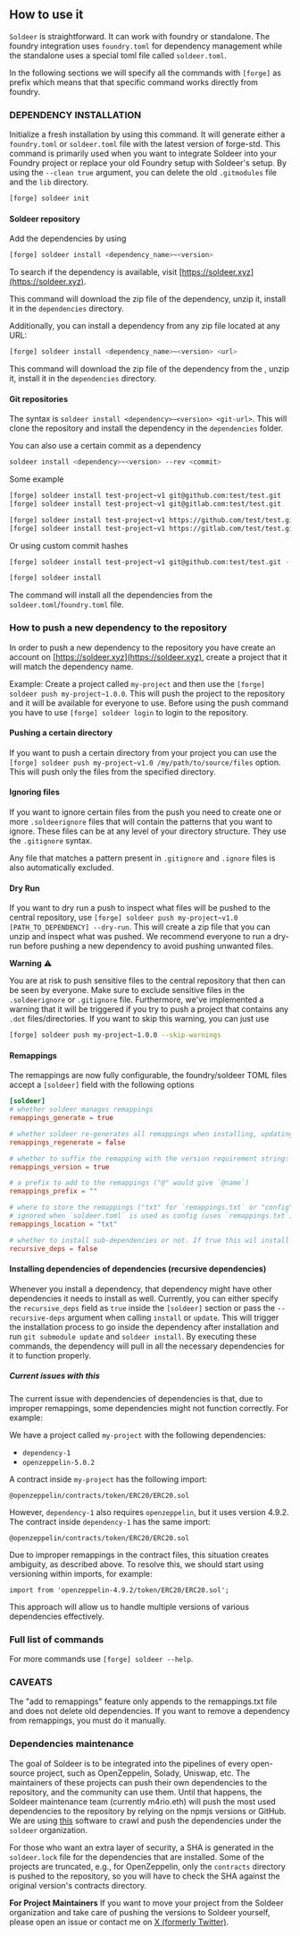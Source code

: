 ## How to use it

`Soldeer` is straightforward. It can work with foundry or standalone. The foundry integration uses `foundry.toml` for dependency management while the standalone uses a special toml file called `soldeer.toml`.

In the following sections we will specify all the commands with `[forge]` as prefix which means that that specific command works directly from foundry.

### DEPENDENCY INSTALLATION

Initialize a fresh installation by using this command. It will generate either a `foundry.toml` or `soldeer.toml` file with the latest version of forge-std. This command is primarily used when you want to integrate Soldeer into your Foundry project or replace your old Foundry setup with Soldeer's setup. By using the `--clean true` argument, you can delete the old `.gitmodules` file and the `lib` directory.

```bash
[forge] soldeer init
```

#### Soldeer repository

Add the dependencies by using

```bash
[forge] soldeer install <dependency_name>~<version>
```

To search if the dependency is available, visit [https://soldeer.xyz](https://soldeer.xyz).

This command will download the zip file of the dependency, unzip it, install it in the `dependencies` directory.

Additionally, you can install a dependency from any zip file located at any URL:

```bash
[forge] soldeer install <dependency_name>~<version> <url>
```

This command will download the zip file of the dependency from the <url>, unzip it, install it in the `dependencies` directory.

#### Git repositories

The syntax is `soldeer install <dependency>~<version> <git-url>`. This will clone the repository and install the dependency in the `dependencies` folder.

You can also use a certain commit as a dependency

```bash
soldeer install <dependency>~<version> --rev <commit>
```

Some example

```bash
[forge] soldeer install test-project~v1 git@github.com:test/test.git
[forge] soldeer install test-project~v1 git@gitlab.com:test/test.git
```

```bash
[forge] soldeer install test-project~v1 https://github.com/test/test.git
[forge] soldeer install test-project~v1 https://gitlab.com/test/test.git
```

Or using custom commit hashes

```bash
[forge] soldeer install test-project~v1 git@github.com:test/test.git --rev 345e611cd84bfb4e62c583fa1886c1928bc1a464
```

```bash
[forge] soldeer install
```

The command will install all the dependencies from the `soldeer.toml`/`foundry.toml` file.

### How to push a new dependency to the repository

In order to push a new dependency to the repository you have create an account on [https://soldeer.xyz](https://soldeer.xyz), create a project that it will match the dependency name.

Example:
Create a project called `my-project` and then use the `[forge] soldeer push my-project~1.0.0`. This will push the project to the repository and it will be available for everyone to use.
Before using the push command you have to use `[forge] soldeer login` to login to the repository.

#### Pushing a certain directory

If you want to push a certain directory from your project you can use the `[forge] soldeer push my-project~v1.0 /my/path/to/source/files` option. This will push only the files from the specified directory.

#### Ignoring files

If you want to ignore certain files from the push you need to create one or more `.soldeerignore` files that will contain the patterns that you want to ignore. These files can be at any level of your directory structure. They use the `.gitignore` syntax.

Any file that matches a pattern present in `.gitignore` and `.ignore` files is also automatically excluded.

#### Dry Run

If you want to dry run a push to inspect what files will be pushed to the central repository, use `[forge] soldeer push my-project~v1.0 [PATH_TO_DEPENDENCY] --dry-run`. This will create a zip file that you can unzip and inspect what was pushed. We recommend everyone to run a dry-run before pushing a new dependency to avoid pushing unwanted files.

**Warning** ⚠️

You are at risk to push sensitive files to the central repository that then can be seen by everyone. Make sure to exclude sensitive files in the `.soldeerignore` or `.gitignore` file.
Furthermore, we've implemented a warning that it will be triggered if you try to push a project that contains any `.dot` files/directories.
If you want to skip this warning, you can just use

```bash
[forge] soldeer push my-project~1.0.0 --skip-warnings
```

#### Remappings

The remappings are now fully configurable, the foundry/soldeer TOML files accept a
`[soldeer]` field with the following options

```toml
[soldeer]
# whether soldeer manages remappings
remappings_generate = true

# whether soldeer re-generates all remappings when installing, updating or uninstalling deps
remappings_regenerate = false

# whether to suffix the remapping with the version requirement string: `name-a.b.c`
remappings_version = true

# a prefix to add to the remappings ("@" would give `@name`)
remappings_prefix = ""

# where to store the remappings ("txt" for `remappings.txt` or "config" for `foundry.toml`)
# ignored when `soldeer.toml` is used as config (uses `remappings.txt`)
remappings_location = "txt"

# whether to install sub-dependencies or not. If true this wil install the dependencies of dependencies recursively.
recursive_deps = false
```

#### Installing dependencies of dependencies (recursive dependencies)

Whenever you install a dependency, that dependency might have other dependencies it needs to install as well. Currently, you can either specify the `recursive_deps` field as `true` inside the `[soldeer]` section or pass the `--recursive-deps` argument when calling `install` or `update`. This will trigger the installation process to go inside the dependency after installation and run `git submodule update` and `soldeer install`. By executing these commands, the dependency will pull in all the necessary dependencies for it to function properly.

##### Current issues with this

The current issue with dependencies of dependencies is that, due to improper remappings, some dependencies might not function correctly. For example:

We have a project called `my-project` with the following dependencies:

- `dependency-1`
- `openzeppelin-5.0.2`

A contract inside `my-project` has the following import:

```solidity
@openzeppelin/contracts/token/ERC20/ERC20.sol
```

However, `dependency-1` also requires `openzeppelin`, but it uses version 4.9.2. The contract inside `dependency-1` has the same import:

```solidity
@openzeppelin/contracts/token/ERC20/ERC20.sol
```

Due to improper remappings in the contract files, this situation creates ambiguity, as described above. To resolve this, we should start using versioning within imports, for example:

```solidity
import from 'openzeppelin-4.9.2/token/ERC20/ERC20.sol';
```

This approach will allow us to handle multiple versions of various dependencies effectively.

### Full list of commands

For more commands use `[forge] soldeer --help`.

### CAVEATS

The "add to remappings" feature only appends to the remappings.txt file and does not delete old dependencies. If you want to remove a dependency from remappings, you must do it manually.

### Dependencies maintenance

The goal of Soldeer is to be integrated into the pipelines of every open-source project, such as OpenZeppelin, Solady, Uniswap, etc. The maintainers of these projects can push their own dependencies to the repository, and the community can use them. Until that happens, the Soldeer maintenance team (currently m4rio.eth) will push the most used dependencies to the repository by relying on the npmjs versions or GitHub. We are using [this](https://github.com/mario-eth/soldeer-crawler) software to crawl and push the dependencies under the `soldeer` organization.

For those who want an extra layer of security, a SHA is generated in the `soldeer.lock` file for the dependencies that are installed. Some of the projects are truncated, e.g., for OpenZeppelin, only the `contracts` directory is pushed to the repository, so you will have to check the SHA against the original version's contracts directory.

**For Project Maintainers**
If you want to move your project from the Soldeer organization and take care of pushing the versions to Soldeer yourself, please open an issue or contact me on [X (formerly Twitter)](https://twitter.com/m4rio_eth).

